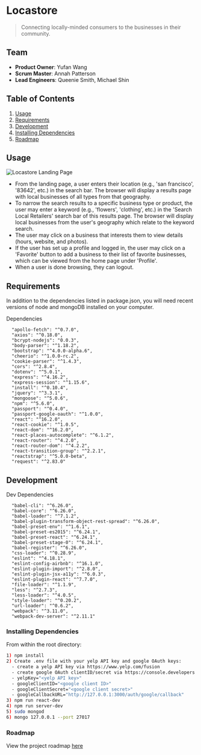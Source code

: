 # Locastore

> Connecting locally-minded consumers to the businesses in their community.

## Team

  - __Product Owner__: Yufan Wang
  - __Scrum Master__: Annah Patterson
  - __Lead Engineers__: Queenie Smith, Michael Shin

## Table of Contents

1. [Usage](#Usage)
1. [Requirements](#requirements)
1. [Development](#development)
1. [Installing Dependencies](#installing-dependencies)
1. [Roadmap](#roadmap)

## Usage

![Locastore Landing Page](https://c1.staticflickr.com/5/4794/38769942270_458d481090.jpg)

- From the landing page, a user enters their location (e.g., 'san francisco', '83642', etc.) in the search bar. The browser will display a results page with local businesses of all types from that geography.
- To narrow the search results to a specific business type or product, the user may enter a keyword (e.g., 'flowers', 'clothing', etc.) in the 'Search Local Retailers' search bar of this results page. The browser will display local businesses from the user's geography which relate to the keyword search.
- The user may click on a business that interests them to view details (hours, website, and photos).
- If the user has set up a profile and logged in, the user may click on a 'Favorite' button to add a business to their list of favorite businesses, which can be viewed from the home page under 'Profile'.
- When a user is done browsing, they can logout.

## Requirements

In addition to the dependencies listed in package.json, you will need recent versions of node and mongoDB installed on your computer.

Dependencies

```
  "apollo-fetch": "^0.7.0",
  "axios": "^0.18.0",
  "bcrypt-nodejs": "0.0.3",
  "body-parser": "^1.18.2",
  "bootstrap": "^4.0.0-alpha.6",
  "cheerio": "^1.0.0-rc.2",
  "cookie-parser": "^1.4.3",
  "cors": "^2.8.4",
  "dotenv": "^5.0.1",
  "express": "^4.16.2",
  "express-session": "^1.15.6",
  "install": "^0.10.4",
  "jquery": "^3.3.1",
  "mongoose": "^5.0.6",
  "npm": "^5.6.0",
  "passport": "^0.4.0",
  "passport-google-oauth": "^1.0.0",
  "react": "^16.2.0",
  "react-cookie": "^1.0.5",
  "react-dom": "^16.2.0",
  "react-places-autocomplete": "^6.1.2",
  "react-router": "^4.2.0",
  "react-router-dom": "^4.2.2",
  "react-transition-group": "^2.2.1",
  "reactstrap": "^5.0.0-beta",
  "request": "^2.83.0"
```

## Development

Dev Dependencies

```
  "babel-cli": "^6.26.0",
  "babel-core": "^6.26.0",
  "babel-loader": "^7.1.2",
  "babel-plugin-transform-object-rest-spread": "^6.26.0",
  "babel-preset-env": "^1.6.1",
  "babel-preset-es2015": "^6.24.1",
  "babel-preset-react": "^6.24.1",
  "babel-preset-stage-0": "^6.24.1",
  "babel-register": "^6.26.0",
  "css-loader": "^0.28.9",
  "eslint": "^4.18.1",
  "eslint-config-airbnb": "^16.1.0",
  "eslint-plugin-import": "^2.8.0",
  "eslint-plugin-jsx-a11y": "^6.0.3",
  "eslint-plugin-react": "^7.7.0",
  "file-loader": "^1.1.9",
  "less": "^2.7.3",
  "less-loader": "^4.0.5",
  "style-loader": "^0.20.2",
  "url-loader": "^0.6.2",
  "webpack": "^3.11.0",
  "webpack-dev-server": "^2.11.1"
```

### Installing Dependencies

From within the root directory:

```sh
1) npm install
2) Create .env file with your yelp API key and google OAuth keys:
  - create a yelp API key via https://www.yelp.com/fusion
  - create google OAuth clientID/secret via https://console.developers.google.com/apis/dashboard -> credentials -> create credentials -> OAuth client ID
  - yelpKey="<yelp API key>"
  - googleClientID="<google client ID>"
  - googleClientSecret="<google client secret>"
  - googleCallbackURL="http://127.0.0.1:3000/auth/google/callback"
3) npm run react-dev
4) npm run server-dev
5) sudo mongod
6) mongo 127.0.0.1 --port 27017
```

### Roadmap

View the project roadmap [here](https://github.com/Locastore/locastore/issues)


